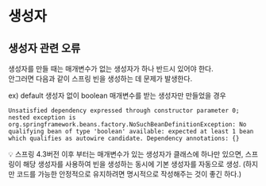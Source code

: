 # 생성자


## 생성자 관련 오류
생성자를 만들 때는 매개변수가 없는 생성자가 하나 반드시 있어야 한다.  
안그러면 다음과 같이 스프링 빈을 생성하는 데 문제가 발생한다.

ex) default 생성자 없이 boolean 매개변수를 받는 생성자만 만들었을 경우
```
Unsatisfied dependency expressed through constructor parameter 0; nested exception is org.springframework.beans.factory.NoSuchBeanDefinitionException: No qualifying bean of type 'boolean' available: expected at least 1 bean which qualifies as autowire candidate. Dependency annotations: {}
```

💡 스프링 4.3버전 이후 부터는 매개변수가 있는 생성자가 클래스에 하나만 있으면, 스프링이 해당 생성자를 사용하여 빈을 생성하는 동시에 기본 생성자를 자동으로 생성. (하지만 코드를 가능한 안정적으로 유지하려면 명시적으로 작성해주는 것이 좋긴 하다.)
